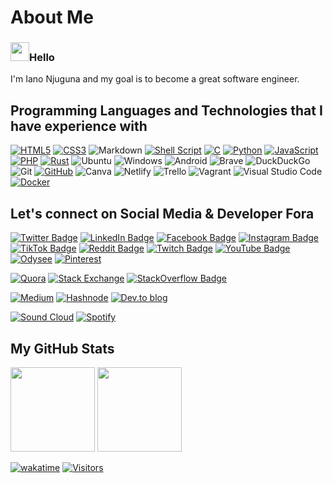 # About Me

### <img src="https://raw.githubusercontent.com/iampavangandhi/iampavangandhi/master/gifs/Hi.gif" width="30px" height="30px">Hello

I'm Iano Njuguna and my goal is to become a great software engineer.

## Programming Languages and Technologies that I have experience with

[![HTML5](https://img.shields.io/badge/html5-%23E34F26.svg?style=for-the-badge&logo=html5&logoColor=white)](https://github.com/IanoNjuguna/Responsive-Web-Design)
[![CSS3](https://img.shields.io/badge/css3-%231572B6.svg?style=for-the-badge&logo=css3&logoColor=white)](https://github.com/IanoNjuguna/Responsive-Web-Design)
![Markdown](https://img.shields.io/badge/markdown-%23000000.svg?style=for-the-badge&logo=markdown&logoColor=white)
[![Shell Script](https://img.shields.io/badge/shell_script-%23121011.svg?style=for-the-badge&logo=gnu-bash&logoColor=white)](https://github.com/IanoNjuguna/alx-system_engineering-devops)
[![C](https://img.shields.io/badge/c-%2300599C.svg?style=for-the-badge&logo=c&logoColor=white)](https://github.com/IanoNjuguna/C)
[![Python](https://img.shields.io/badge/python-3670A0?style=for-the-badge&logo=python&logoColor=ffdd54)](https://github.com/IanoNjuguna/Python)
[![JavaScript](https://img.shields.io/badge/javascript-%23323330.svg?style=for-the-badge&logo=javascript&logoColor=%23F7DF1E)](https://github.com/IanoNjuguna/JavaScript)
[![PHP](https://img.shields.io/badge/php-%23777BB4.svg?style=for-the-badge&logo=php&logoColor=white)](https://github.com/IanoNjuguna/php)
[![Rust](https://img.shields.io/badge/rust-%23000000.svg?style=for-the-badge&logo=rust&logoColor=white)](https://github.com/IanoNjuguna/Rust)
![Ubuntu](https://img.shields.io/badge/Ubuntu-E95420?style=for-the-badge&logo=ubuntu&logoColor=white)
![Windows](https://img.shields.io/badge/Windows-0078D6?style=for-the-badge&logo=windows&logoColor=white)
![Android](https://img.shields.io/badge/Android-3DDC84?style=for-the-badge&logo=android&logoColor=white)
![Brave](https://img.shields.io/badge/Brave-FB542B?style=for-the-badge&logo=Brave&logoColor=white)
![DuckDuckGo](https://img.shields.io/badge/DuckDuckGo-DE5833?style=for-the-badge&logo=DuckDuckGo&logoColor=white)
![Git](https://img.shields.io/badge/git-%23F05033.svg?style=for-the-badge&logo=git&logoColor=white)
[![GitHub](https://img.shields.io/badge/github-%23121011.svg?style=for-the-badge&logo=github&logoColor=white)](https://github.com/IanoNjuguna)
![Canva](https://img.shields.io/badge/Canva-%2300C4CC.svg?style=for-the-badge&logo=Canva&logoColor=white)
![Netlify](https://img.shields.io/badge/netlify-%23000000.svg?style=for-the-badge&logo=netlify&logoColor=#00C7B7)
![Trello](https://img.shields.io/badge/Trello-%23026AA7.svg?style=for-the-badge&logo=Trello&logoColor=white)
![Vagrant](https://img.shields.io/badge/vagrant-%231563FF.svg?style=for-the-badge&logo=vagrant&logoColor=white)
![Visual Studio Code](https://img.shields.io/badge/Visual%20Studio%20Code-0078d7.svg?style=for-the-badge&logo=visual-studio-code&logoColor=white)
[![Docker](https://img.shields.io/badge/docker-%230db7ed.svg?style=for-the-badge&logo=docker&logoColor=white)](https://hub.docker.com/u/ianonjuguna)

## Let's connect on Social Media & Developer Fora

[![Twitter Badge](https://img.shields.io/badge/Twitter-1DA1F2?style=for-the-badge&logo=twitter&logoColor=white)](https://twitter.com/MsanidiProgramu)
[![LinkedIn Badge](https://img.shields.io/badge/LinkedIn-0077B5?style=for-the-badge&logo=linkedin&logoColor=white)](https://www.linkedin.com/in/ianonjuguna/)
[![Facebook Badge](https://img.shields.io/badge/Facebook-1877F2?style=for-the-badge&logo=facebook&logoColor=white)](https://www.facebook.com/njugunagram/)
[![Instagram Badge](https://img.shields.io/badge/Instagram-E4405F?style=for-the-badge&logo=instagram&logoColor=white)](https://www.instagram.com/ianonjuguna_/)
[![TikTok Badge](https://img.shields.io/badge/TikTok-000000?style=for-the-badge&logo=tiktok&logoColor=white)](https://www.tiktok.com/@njugunatok)
[![Reddit Badge](https://img.shields.io/badge/Reddit-FF4500?style=for-the-badge&logo=reddit&logoColor=white)](https://www.reddit.com/user/IanoChege)
[![Twitch Badge](https://img.shields.io/badge/Twitch-9146FF?style=for-the-badge&logo=twitch&logoColor=white)](https://www.twitch.tv/ianonjuguna)
[![YouTube Badge](https://img.shields.io/badge/YouTube-FF0000?style=for-the-badge&logo=youtube&logoColor=white)](https://www.youtube.com/channel/UCCm0F9CXBjKNc3aG0NdbqbA)
[![Odysee](https://img.shields.io/badge/odysee-EF1970?style=for-the-badge&logo=Odysee&logoColor=white)](https://odysee.com/IanoNjuguna)
[![Pinterest](https://img.shields.io/badge/Pinterest-%23E60023.svg?style=for-the-badge&logo=Pinterest&logoColor=white)](https://www.pinterest.com/IanoNjuguna/)

[![Quora](https://img.shields.io/badge/Quora-%23B92B27.svg?style=for-the-badge&logo=Quora&logoColor=white)](https://www.quora.com/profile/Iano-Nj%C5%A9g%C5%A9na)
[![Stack Exchange](https://img.shields.io/badge/StackExchange-%23ffffff.svg?style=for-the-badge&logo=StackExchange&logoColor=white)](https://meta.stackexchange.com/users/1175300/iano-njuguna)
[![StackOverflow Badge](https://img.shields.io/badge/Stack_Overflow-FE7A16?style=for-the-badge&logo=stack-overflow&logoColor=white)](https://stackoverflow.com//users/18533523/iano-njuguna)

[![Medium](https://img.shields.io/badge/Medium-12100E?style=for-the-badge&logo=medium&logoColor=white)](https://medium.com/@IanoNjuguna)
[![Hashnode](https://img.shields.io/badge/Hashnode-2962FF?style=for-the-badge&logo=hashnode&logoColor=white)](https://ianonjuguna.hashnode.dev/)
[![Dev.to blog](https://img.shields.io/badge/dev.to-0A0A0A?style=for-the-badge&logo=dev.to&logoColor=white)](https://dev.to/ianonjuguna)

[![Sound Cloud](https://img.shields.io/badge/sound%20cloud-FF5500?style=for-the-badge&logo=soundcloud&logoColor=white)](https://soundcloud.com/ianonjuguna)
[![Spotify](https://img.shields.io/badge/Spotify-1ED760?style=for-the-badge&logo=spotify&logoColor=white)](https://open.spotify.com/user/31vl47aryatvfowc5ivu7sn7rkfa)

## My GitHub Stats

<div>
  <img height="135px" src="https://github-readme-stats.vercel.app/api?username=IanoNjuguna&theme=nord&show_icons=true&hide_title=true&hide_border=true&hide_rank=true&include_all_commits=true&count_private=true&line_height=21">
  <img height="135px" src="https://github-readme-stats.vercel.app/api/top-langs/?username=IanoNjuguna&theme=nord&&hide_title=true&hide_border=true&layout=compact&langs_count=8">
</div>

[![wakatime](https://wakatime.com/badge/user/04d9ef08-6345-44d6-88a5-c4b7c8b0384e.svg)](https://wakatime.com/@04d9ef08-6345-44d6-88a5-c4b7c8b0384e)
[![Visitors](https://visitor-badge.glitch.me/badge?page_id=IanoNjuguna.IanoNjuguna)](https://github.com/IanoNjuguna)

<!--

***
> Our expectation of privacy is violated when the capabilies of government surveillance have become cheaper by an order of magnitude, and each time that occurs, we need to revisit and rebalance our privacy rights.
>
> The Bankston-Soltani Principle
***

-->
